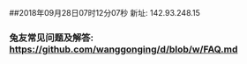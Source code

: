 ##2018年09月28日07时12分07秒 新址: 142.93.248.15
### 兔友常见问题及解答: https://github.com/wanggonging/d/blob/w/FAQ.md
